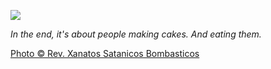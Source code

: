 
![](http://farm9.staticflickr.com/8398/8639185009_db4039069b_z.jpg)

_In the end, it's about people making cakes. And eating them._

[Photo © Rev. Xanatos Satanicos Bombasticos](http://www.flickr.com/photos/clintjcl/with/8639185009/)

